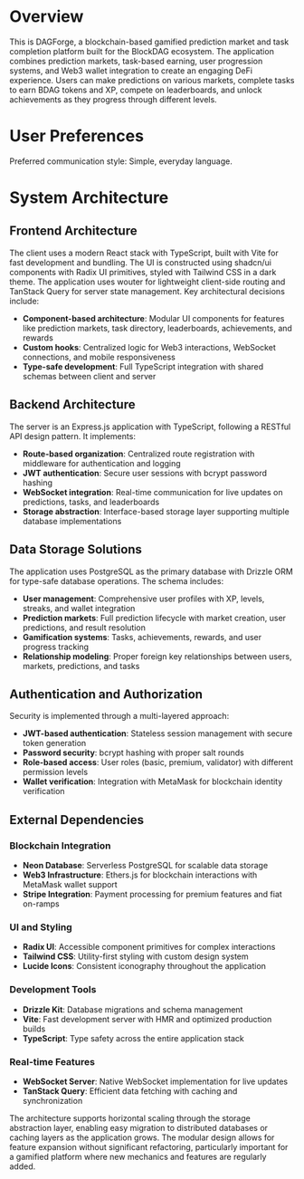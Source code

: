 # Overview

This is DAGForge, a blockchain-based gamified prediction market and task completion platform built for the BlockDAG ecosystem. The application combines prediction markets, task-based earning, user progression systems, and Web3 wallet integration to create an engaging DeFi experience. Users can make predictions on various markets, complete tasks to earn BDAG tokens and XP, compete on leaderboards, and unlock achievements as they progress through different levels.

# User Preferences

Preferred communication style: Simple, everyday language.

# System Architecture

## Frontend Architecture
The client uses a modern React stack with TypeScript, built with Vite for fast development and bundling. The UI is constructed using shadcn/ui components with Radix UI primitives, styled with Tailwind CSS in a dark theme. The application uses wouter for lightweight client-side routing and TanStack Query for server state management. Key architectural decisions include:

- **Component-based architecture**: Modular UI components for features like prediction markets, task directory, leaderboards, achievements, and rewards
- **Custom hooks**: Centralized logic for Web3 interactions, WebSocket connections, and mobile responsiveness
- **Type-safe development**: Full TypeScript integration with shared schemas between client and server

## Backend Architecture
The server is an Express.js application with TypeScript, following a RESTful API design pattern. It implements:

- **Route-based organization**: Centralized route registration with middleware for authentication and logging
- **JWT authentication**: Secure user sessions with bcrypt password hashing
- **WebSocket integration**: Real-time communication for live updates on predictions, tasks, and leaderboards
- **Storage abstraction**: Interface-based storage layer supporting multiple database implementations

## Data Storage Solutions
The application uses PostgreSQL as the primary database with Drizzle ORM for type-safe database operations. The schema includes:

- **User management**: Comprehensive user profiles with XP, levels, streaks, and wallet integration
- **Prediction markets**: Full prediction lifecycle with market creation, user predictions, and result resolution
- **Gamification systems**: Tasks, achievements, rewards, and user progress tracking
- **Relationship modeling**: Proper foreign key relationships between users, markets, predictions, and tasks

## Authentication and Authorization
Security is implemented through a multi-layered approach:

- **JWT-based authentication**: Stateless session management with secure token generation
- **Password security**: bcrypt hashing with proper salt rounds
- **Role-based access**: User roles (basic, premium, validator) with different permission levels
- **Wallet verification**: Integration with MetaMask for blockchain identity verification

## External Dependencies

### Blockchain Integration
- **Neon Database**: Serverless PostgreSQL for scalable data storage
- **Web3 Infrastructure**: Ethers.js for blockchain interactions with MetaMask wallet support
- **Stripe Integration**: Payment processing for premium features and fiat on-ramps

### UI and Styling
- **Radix UI**: Accessible component primitives for complex interactions
- **Tailwind CSS**: Utility-first styling with custom design system
- **Lucide Icons**: Consistent iconography throughout the application

### Development Tools
- **Drizzle Kit**: Database migrations and schema management
- **Vite**: Fast development server with HMR and optimized production builds
- **TypeScript**: Type safety across the entire application stack

### Real-time Features
- **WebSocket Server**: Native WebSocket implementation for live updates
- **TanStack Query**: Efficient data fetching with caching and synchronization

The architecture supports horizontal scaling through the storage abstraction layer, enabling easy migration to distributed databases or caching layers as the application grows. The modular design allows for feature expansion without significant refactoring, particularly important for a gamified platform where new mechanics and features are regularly added.